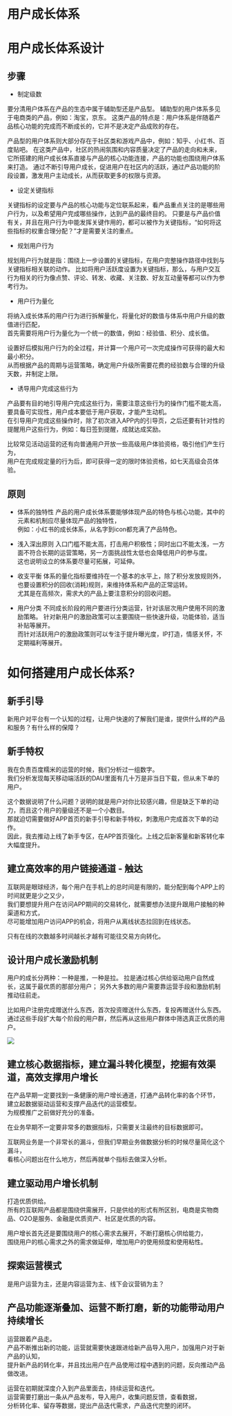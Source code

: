 # 用户成长体系

# 用户成长体系设计

## 步骤

* 制定级数
  
要分清用户体系在产品的生态中属于辅助型还是产品型。
辅助型的用户体系多见于电商类的产品，例如：淘宝，京东。
这类产品的特点是：用户体系是伴随着产品核心功能的完成而不断成长的，它并不是决定产品成败的存在。

产品型的用户体系则大部分存在于社区类和游戏产品中，例如：知乎、小红书、百度贴吧。
在这类产品中，社区的热闹氛围和内容质量决定了产品的走向和未来，它所搭建的用户成长体系直接与产品的核心功能连接，产品的功能也围绕用户体系来打造。
通过不断引导用户成长，促进用户在社区内的活跃，通过产品功能的阶段设置，激发用户主动成长，从而获取更多的权限与资源。

* 设定关键指标

关键指标的设定要与产品的核心功能与定位联系起来，看产品重点关注的是哪些用户行为，以及希望用户完成哪些操作，达到产品的最终目的。
只要是与产品价值有关，并且在用户行为中能发挥关键作用的，都可以被作为关键指标，“如何将这些指标的权重合理分配？”才是需要关注的重点。

* 规划用户行为  

规划用户行为就是指：围绕上一步设置的关键指标，在用户完整操作路径中找到与关键指标相关联的动作。
比如将用户活跃度设置为关键指标，那么，与用户交互行为相关的行为像点赞、评论、转发、收藏、关注数、好友互动量等都可以作为参考行为。

* 用户行为量化  

将纳入成长体系的用户行为进行拆解量化，将量化好的数值与体系中用户升级的数值进行匹配，  
首先需要将用户行为量化为一个统一的数值，例如：经验值、积分、成长值。

设置好后模拟用户行为的全过程，并计算一个用户可一次完成操作可获得的最大和最小积分。  
从而根据产品的周期与运营策略，确定用户升级所需要花费的经验数与合理的升级天数，并制定上限。

* 诱导用户完成这些行为  

产品要有目的地引导用户完成这些行为，需要注意这些行为的操作门槛不能太高，要具备可实现性，用户成本要低于用户获取，才能产生动机。  
在引导用户完成这些操作时，除了初次进入APP内的引导页，之后还要有针对性的提醒用户这些行为，例如：每日签到提醒，成就达成奖励。

比较常见活动运营的还有向普通用户开放一些高级用户体验资格，吸引他们产生行为，  
用户在完成规定量的行为后，即可获得一定的限时体验资格，如七天高级会员体验。

## 原则

* 体系的独特性
产品的用户成长体系要能够体现产品的特色与核心功能，其中的元素和机制应尽量体现产品的独特性，  
例如：小红书的成长体系，从名字到icon都充满了产品特色。

* 浅入深出原则
入口门槛不能太高，打击用户积极性；同时出口不能太浅，一方面不符合长期的运营策略，另一方面挑战性太低也会降低用户的参与度。  
这也说明设立的体系要尽量可拓展，可延伸。

* 收支平衡
体系的量化指标要维持在一个基本的水平上，除了积分发放规则外，也要设置积分的回收(消耗)规则，来维持体系和产品的正常运转。  
尤其是在高频次，需求大的产品上要注意积分的回收问题。

* 用户分类
不同成长阶段的用户要进行分类运营，针对该层次用户使用不同的激励策略。
针对新用户的激励政策可以主要围绕一些快速升级，功能体验，适当补贴等展开。  
而针对活跃用户的激励政策则可以专注于提升曝光度，IP打造，情感关怀，不定期福利等展开。

# 如何搭建用户成长体系?

## 新手引导  

新用户对平台有一个认知的过程，让用户快速的了解我们是谁，提供什么样的产品和服务？有什么样的保障？

## 新手特权  

我在负责百度糯米的运营的时候，我们分析过一组数字。  
我们分析发现每天移动端活跃的DAU里面有几十万是非当日下载，但从未下单的用户。  

这个数据说明了什么问题？说明的就是用户对你比较感兴趣，但是缺乏下单的动力，而且这个用户的量级还不是一个小数目。  
那就迫切需要做好APP首页的新手引导和新手特权，刺激用户完成首次下单的动作。  
因此，我去推动上线了新手专区，在APP首页强化。上线之后新客量和新客转化率大幅度提升。

## 建立高效率的用户链接通道 - 触达  

互联网是眼球经济，每个用户在手机上的总时间是有限的，能分配到每个APP上的时间就更是少之又少，  
我们要想提升用户在访问APP期间的交易转化，就需要想办法提升跟用户接触的种渠道和方式，  
尽可能增加用户访问APP的机会，将用户从离线状态拉回到在线状态。  

只有在线的次数越多时间越长才越有可能往交易方向转化。

## 设计用户成长激励机制  

用户的成长分两种：一种是推，一种是拉。
拉是通过核心供给驱动用户自然成长，这属于最优质的那部分用户；
另外大多数的用户需要靠运营手段和激励机制推动往前走。

比如用户注册完成赠送什么东西，首次投资赠送什么东西，复投再赠送什么东西。  
通过这些手段扩大每个阶段的用户群，然后再从这些用户群体中筛选真正优质的用户。

![](_pic/UG-Plan.jpeg)

## 建立核心数据指标，建立漏斗转化模型，挖掘有效渠道，高效支撑用户增长

在产品早期一定要找到一条健康的用户增长通道，打通产品转化率的各个环节，  
建立起数据驱动运营和支撑产品迭代的运营模型。  
为规模推广之前做好充分的准备。

在业务早期不一定要非常多的数据指标，只需要关注最终的目标数据即可。

互联网业务是一个非常长的漏斗，但我们早期业务做数据分析的时候尽量简化这个漏斗，  
看核心问题出在什么地方，然后再就单个指标去做深入分析。

## 建立驱动用户增长机制  

打造优质供给。  
所有的互联网产品都是围绕供需展开，只是供给的形式有所区别，电商是实物商品、O2O是服务、金融是优质资产、社区是优质的内容。  

用户增长首先还是要围绕用户的核心需求去展开，不断打磨核心供给能力，  
围绕用户的核心需求之外的需求做延伸，增加用户的使用频度和使用粘性。

## 探索运营模式  

是用户运营为主，还是内容运营为主、线下会议营销为主？

## 产品功能逐渐叠加、运营不断打磨，新的功能带动用户持续增长  

运营跟着产品走。  
产品不断推出新的功能，运营就需要快速跟进给新产品导入用户，加强用户对于新产品的认知，  
提升新产品的转化率，并且找出用户在产品使用过程中遇到的问题，反向推动产品做改进。  

运营在初期就深度介入到产品里面去，持续运营和迭代。  
运营需要打磨出一条从产品发布，导入用户，收集问题反馈，查看数据，  
分析转化率、留存等数据，提出产品迭代需求，产品迭代完整的闭环。
